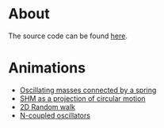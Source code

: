 # About
The source code can be found [here](https://github.com/20akshay00/PhysicsJavisAnim).

# Animations
- [Oscillating masses connected by a spring](./docs/DrawSpring.jl.html)
- [SHM as a projection of circular motion](./docs/SHM.jl.html)
- [2D Random walk](./docs/RandomWalks.jl.html)
- [N-coupled oscillators](./docs/Oscillations.jl.html)